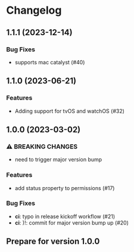 # Changelog

## 1.1.1 (2023-12-14)

### Bug Fixes
- supports mac catalyst (#40)

## 1.1.0 (2023-06-21)

### Features

- Adding support for tvOS and watchOS (#32)

## 1.0.0 (2023-03-02)

### ⚠️ BREAKING CHANGES

- need to trigger major version bump

### Features

- add status property to permissions (#17)

### Bug Fixes

- **ci**: typo in release kickoff workflow (#21)
- **ci**: )!: commit for major version bump up (#20)

## Prepare for version 1.0.0
